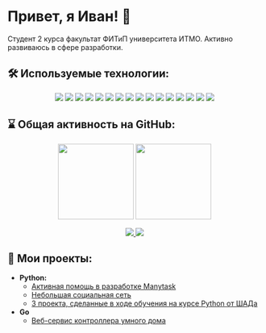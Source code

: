 # Привет, я Иван! 👋
Студент 2 курса факультат ФИТиП университета ИТМО. Активно развиваюсь в сфере разработки.

## 🛠 Используемые технологии:
<p align='center'>
       <img src="https://img.shields.io/badge/Python-FFD43B?style=for-the-badge&logo=python&logoColor=blue"/>
       <img src="https://img.shields.io/badge/Flask-000000?style=for-the-badge&logo=flask&logoColor=white"/>
       <img src="https://img.shields.io/badge/fastapi-109989?style=for-the-badge&logo=FASTAPI&logoColor=white"/>
       <img src="https://img.shields.io/badge/Numpy-777BB4?style=for-the-badge&logo=numpy&logoColor=white"/>
       <img src="https://img.shields.io/badge/Pandas-2C2D72?style=for-the-badge&logo=pandas&logoColor=white"/>
       <img src="https://img.shields.io/badge/SciPy-654FF0?style=for-the-badge&logo=SciPy&logoColor=white"/>
       <img src="https://img.shields.io/badge/Docker-2CA5E0?style=for-the-badge&logo=docker&logoColor=white"/>
       <img src="https://img.shields.io/badge/Docker%20Compose-2496ED?style=for-the-badge&logo=docker&logoColor=white"/>
       <img src="https://img.shields.io/badge/Sqlite-003B57?style=for-the-badge&logo=sqlite&logoColor=white"/>
       <img src="https://img.shields.io/badge/PostgreSQL-316192?style=for-the-badge&logo=postgresql&logoColor=white"/>
       <img src="https://img.shields.io/badge/Go-00ADD8?style=for-the-badge&logo=go&logoColor=white"/>
       <img src="https://img.shields.io/badge/OpenJDK-ED8B00?style=for-the-badge&logo=openjdk&logoColor=white"/>
       <img src="https://img.shields.io/badge/Clojure-5881D8?style=for-the-badge&logo=clojure&logoColor=white"/>
       <img src="https://img.shields.io/badge/Swagger-85EA2D?style=for-the-badge&logo=Swagger&logoColor=white"/>
       <img src="https://img.shields.io/badge/GitHub%20Pages-222222?style=for-the-badge&logo=github%20Pages&logoColor=white"/>
       <img src="https://img.shields.io/badge/GitHub_Actions-2088FF?style=for-the-badge&logo=github-actions&logoColor=white"/>


## ⌛ Общая активность на GitHub:
<p align='center'>
   <a href="https://github-readme-stats.vercel.app/api?username=KIoppert&show_icons=true&count_private=true">
       <img height=150 src="https://github-readme-stats.vercel.app/api?username=KIoppert&show_icons=true&count_private=true&theme=chartreuse-dark"/></a>
   <a href="https://github-readme-stats.vercel.app/api/top-langs/?username=KIoppert&layout=compact&theme=merko">
       <img height=150 src="https://github-readme-stats.vercel.app/api/top-langs/?username=KIoppert&layout=compact&theme=chartreuse-dark"/></a>
</p>

<p align='center'>
   <a href="https://t.me/KIoppert">
       <img src="https://img.shields.io/badge/Telegram-2CA5E0?style=for-the-badge&logo=telegram&logoColor=white"/>
   </a>
   <a href="mailto:ivan.gorobets.11@gmail.com">
      <img src="https://img.shields.io/badge/Gmail-D14836?style=for-the-badge&logo=gmail&logoColor=white"/>
   </a>

## 🔑 Мои проекты:
- **Python:**
  - [Активная помощь в разработке Manytask](https://github.com/manytask)
  - [Небольшая социальная сеть](https://github.com/KIoppert/SimpleFlaskAPI)
  - [3 проекта, сделанные в ходе обучения на курсе Python от ШАДа](https://github.com/KIoppert/PythonProjects)
- **Go**
  - [Веб-сервис контроллера умного дома](https://github.com/KIoppert/go-smart-home)
